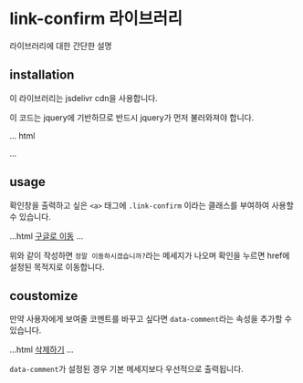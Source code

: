 # link-confirm 라이브러리 

라이브러리에 대한 간단한 설명 

## installation 

이 라이브러리는 jsdelivr cdn을 사용합니다.


이 코드는 jquery에 기반하므로 반드시 jquery가 먼저 불러와져야 합니다.

... html
<!-- jQurey cdn-->
<script src="https://code.jquery.com/jquery-3.7.1.min.js"></script>
<script sec = "https://cdn.jsdelivr.net/gh/Hikikomori-KIM/cdn/link-confirm/index.js"></script>
...
## usage

확인창을 출력하고 싶은 `<a>` 태그에 `.link-confirm` 이라는 클래스를 부여하여 사용할 수 있습니다.

...html
<a href="https://google.com" class="link-confirm"> 구글로 이동</a>
...

위와 같이 작성하면 `정말 이동하시겠습니까?`라는 메세지가 나오며 확인을 누르면 href에 설정된 목적지로 이동합니다.

## coustomize

만약 사용자에게 보여줄 코멘트를 바꾸고 싶다면 `data-comment`라는 속성을 추가할 수 있습니다.

...html
<a href="#" class="link-confirm" data-comment="정말 삭제하시겠습니까?">삭제하기</a>
...

`data-comment`가 설정된 경우 기본 메세지보다 우선적으로 출력됩니다.
